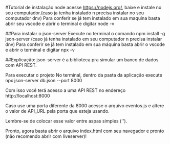 #Tutorial de instalação node 
acesse https://nodejs.org/, baixe e instale no seu computador.(caso ja tenha instalado n precisa instalar no seu computador dnv)
Para conferir se já tem instalado em sua maquina basta abrir seu vscode e abrir o terminal e digitar node -v

##Para instalar o json-server
Execute no terminal o comando npm install -g json-server (caso já tenha instalado em seu computador n precisa instalar dnv)
Para conferir se já tem instalado em sua máquina basta abrir o vscode e abrir o terminal e digitar npx -v

##Explicação: json-server é a biblioteca pra simular um banco de dados com API REST.

Para executar o projeto
No terminal, dentro da pasta da aplicação execute npx json-server db.json --port 8000

Com isso você terá acesso a uma API REST no endereço http://localhost:8000

Caso use uma porta diferente da 8000 acesse o arquivo eventos.js e altere o valor de API_URL pela porta que esteja usando.

Lembre-se de colocar esse valor entre aspas simples ('').

Pronto, agora basta abrir o arquivo index.html com seu navegador e pronto (não recomendo abrir com liveserver)!

